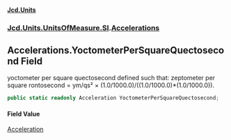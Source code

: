 #### [Jcd.Units](index.md 'index')
### [Jcd.Units.UnitsOfMeasure.SI](Jcd.Units.UnitsOfMeasure.SI.md 'Jcd.Units.UnitsOfMeasure.SI').[Accelerations](Accelerations.md 'Jcd.Units.UnitsOfMeasure.SI.Accelerations')

## Accelerations.YoctometerPerSquareQuectosecond Field

yoctometer per square quectosecond defined such that: zeptometer per square rontosecond = ym/qs² × (1.0/1000.0)/((1.0/1000.0)*(1.0/1000.0)).

```csharp
public static readonly Acceleration YoctometerPerSquareQuectosecond;
```

#### Field Value
[Acceleration](Acceleration.md 'Jcd.Units.UnitTypes.Acceleration')